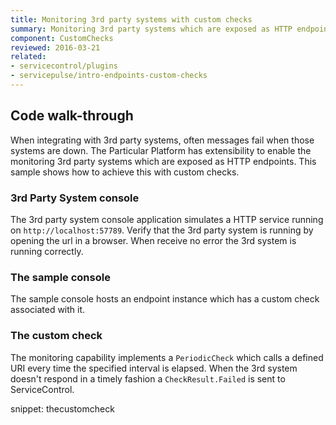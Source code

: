 ```yaml
---
title: Monitoring 3rd party systems with custom checks
summary: Monitoring 3rd party systems which are exposed as HTTP endpoints with custom checks.
component: CustomChecks
reviewed: 2016-03-21
related:
- servicecontrol/plugins
- servicepulse/intro-endpoints-custom-checks
---
```


## Code walk-through

When integrating with 3rd party systems, often messages fail when those systems are down. The Particular Platform has extensibility to enable the monitoring 3rd party systems which are exposed as HTTP endpoints. This sample shows how to achieve this with custom checks.


### 3rd Party System console

The 3rd party system console application simulates a HTTP service running on `http://localhost:57789`. Verify that the 3rd party system is running by opening the url in a browser. When receive no error the 3rd system is running correctly.


### The sample console

The sample console hosts an endpoint instance which has a custom check associated with it.


### The custom check

The monitoring capability implements a `PeriodicCheck` which calls a defined URI every time the specified interval is elapsed. When the 3rd system doesn't respond in a timely fashion a `CheckResult.Failed` is sent to ServiceControl.

snippet: thecustomcheck
